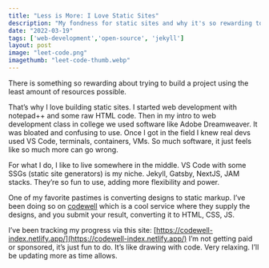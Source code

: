 ```yaml
---
title: "Less is More: I Love Static Sites"
description: "My fondness for static sites and why it's so rewarding to build a project using the least amount of resources possible."
date: "2022-03-19"
tags: ['web-development','open-source', 'jekyll']
layout: post
image: "leet-code.png"
imagethumb: "leet-code-thumb.webp"
---
```


There is something so rewarding about trying to build a project using the least amount of resources possible.

That’s why I love building static sites. I started web development with notepad++ and some raw HTML code. Then in my intro to web development class in college we used software like Adobe Dreamweaver. It was bloated and confusing to use. Once I got in the field I knew real devs used VS Code, terminals, containers, VMs. So much software, it just feels like so much more can go wrong.

For what I do, I like to live somewhere in the middle. VS Code with some SSGs (static site generators) is my niche. Jekyll, Gatsby, NextJS, JAM stacks. They’re so fun to use, adding more flexibility and power.

One of my favorite pastimes is converting designs to static markup. I’ve been doing so on [codewell](https://www.codewell.cc/) which is a cool service where they supply the designs, and you submit your result, converting it to HTML, CSS, JS.

I’ve been tracking my progress via this site: [https://codewell-index.netlify.app/](https://codewell-index.netlify.app/) I’m not getting paid or sponsored, it’s just fun to do. It’s like drawing with code. Very relaxing. I’ll be updating more as time allows.